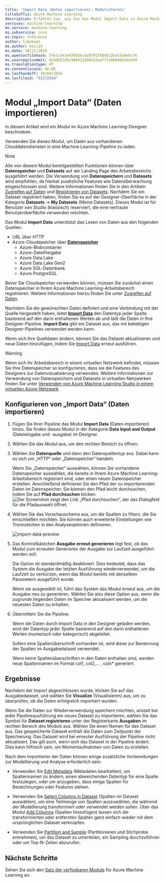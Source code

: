 ```yaml
---
title: 'Import Data (Daten importieren): Modulreferenz'
titleSuffix: Azure Machine Learning
description: Erfahren Sie, wie Sie das Modul Import Data in Azure Machine Learning verwenden, um Daten aus vorhandenen Clouddatendiensten in eine Machine Learning-Pipeline zu laden.
services: machine-learning
ms.service: machine-learning
ms.subservice: core
ms.topic: reference
author: likebupt
ms.author: keli19
ms.date: 10/22/2019
ms.openlocfilehash: 5fe1c3e344705b6cde9791f889b22be53a9e8c76
ms.sourcegitcommit: 829d951d5c90442a38012daaf77e86046018e5b9
ms.translationtype: HT
ms.contentlocale: de-DE
ms.lasthandoff: 10/09/2020
ms.locfileid: "91372594"
---
```

# <a name="import-data-module"></a>Modul „Import Data“ (Daten importieren)

In diesem Artikel wird ein Modul im Azure Machine Learning-Designer beschrieben.

Verwenden Sie dieses Modul, um Daten aus vorhandenen Clouddatendiensten in eine Machine Learning-Pipeline zu laden. 

> [!Note]
> Alle von diesem Modul bereitgestellten Funktionen können über **Datenspeicher** und **Datasets** auf der Landing Page des Arbeitsbereichs ausgeführt werden. Die Verwendung von **Datenspeichern** und **Datasets** wird empfohlen, da hierbei zusätzliche Features wie Datenüberwachung eingeschlossen sind. Weitere Informationen finden Sie in den Artikeln [Zugreifen auf Daten](../how-to-access-data.md) und [Registrieren von Datasets](../how-to-create-register-datasets.md).
> Nachdem Sie ein Dataset registriert haben, finden Sie es auf der Designer-Oberfläche in der Kategorie **Datasets** -> **My Datasets** (Meine Datasets). Dieses Modul ist für Benutzer von Studio (klassisch) reserviert, die eine vertraute Benutzeroberfläche verwenden möchten. 
>

Das Modul **Import Data** unterstützt das Lesen von Daten aus den folgenden Quellen:

- URL über HTTP
- Azure-Cloudspeicher über [**Datenspeicher**](../how-to-access-data.md)
    - Azure-Blobcontainer
    - Azure-Dateifreigabe
    - Azure Data Lake
    - Azure Data Lake Gen2
    - Azure SQL-Datenbank
    - Azure PostgreSQL    

Bevor Sie Cloudspeicher verwenden können, müssen Sie zunächst einen Datenspeicher in Ihrem Azure Machine Learning-Arbeitsbereich registrieren. Weitere Informationen hierzu finden Sie unter [Zugreifen auf Daten](../how-to-access-data.md). 

Nachdem Sie die gewünschten Daten definiert und eine Verbindung mit der Quelle hergestellt haben, leitet **[Import Data](./import-data.md)** den Datentyp jeder Spalte basierend auf den darin enthaltenen Werten ab und lädt die Daten in Ihre Designer-Pipeline. **Import Data** gibt ein Dataset aus, das mit beliebigen Designer-Pipelines verwendet werden kann.

Wenn sich Ihre Quelldaten ändern, können Sie das Dataset aktualisieren und neue Daten hinzufügen, indem Sie [Import Data](./import-data.md) erneut ausführen.

> [!WARNING]
> Wenn sich Ihr Arbeitsbereich in einem virtuellen Netzwerk befindet, müssen Sie Ihre Datenspeicher so konfigurieren, dass sie die Features des Designers zur Datenvisualisierung verwenden. Weitere Informationen zur Verwendung von Datenspeichern und Datasets in virtuellen Netzwerken finden Sie unter [Verwenden von Azure Machine Learning Studio in einem virtuellen Azure-Netzwerk](../how-to-enable-studio-virtual-network.md).


## <a name="how-to-configure-import-data"></a>Konfigurieren von „Import Data“ (Daten importieren)

1. Fügen Sie Ihrer Pipeline das Modul **Import Data** (Daten importieren) hinzu. Sie finden dieses Modul in der Kategorie **Data Input and Output** (Dateieingabe und -ausgabe) im Designer.

1. Wählen Sie das Modul aus, um den rechten Bereich zu öffnen.

1. Wählen Sie **Datenquelle** und dann den Datenquellentyp aus. Dabei kann es sich um „HTTP“ oder „Datenspeicher“ handeln.

    Wenn Sie „Datenspeicher“ auswählen, können Sie vorhandene Datenspeicher auswählen, die bereits in Ihrem Azure Machine Learning-Arbeitsbereich registriert sind, oder einen neuen Datenspeicher erstellen. Anschließend definieren Sie den Pfad der zu importierenden Daten im Datenspeicher. Sie können den Pfad leicht durchsuchen, indem Sie auf **Pfad durchsuchen** klicken. ![Der Screenshot zeigt den Link „Pfad durchsuchen“, der das Dialogfeld für die Pfadauswahl öffnet.](media/module/import-data-path.png)

1. Wählen Sie das Vorschauschema aus, um die Spalten zu filtern, die Sie einschließen möchten. Sie können auch erweiterte Einstellungen wie Trennzeichen in den Analyseoptionen definieren.

    ![import-data-preview](media/module/import-data.png)

1. Das Kontrollkästchen **Ausgabe erneut generieren** legt fest, ob das Modul zum erneuten Generieren der Ausgabe zur Laufzeit ausgeführt werden soll. 

    Die Option ist standardmäßig deaktiviert. Dies bedeutet, dass das System die Ausgabe der letzten Ausführung wiederverwendet, um die Laufzeit zu verkürzen, wenn das Modul bereits mit denselben Parametern ausgeführt wurde. 

    Wenn sie ausgewählt ist, führt das System das Modul erneut aus, um die Ausgabe neu zu generieren. Wählen Sie also diese Option aus, wenn die zugrunde liegenden Daten im Speicher aktualisiert werden, um die neuesten Daten zu erhalten.


1. Übermitteln Sie die Pipeline.

    Wenn die Daten durch Import Data in den Designer geladen werden, wird der Datentyp jeder Spalte basierend auf den darin enthaltenen Werten (numerisch oder kategorisch) abgeleitet.

    Sofern eine Spaltenüberschrift vorhanden ist, wird diese zur Benennung der Spalten im Ausgabedataset verwendet.

    Wenn keine Spaltenüberschriften in den Daten enthalten sind, werden neue Spaltennamen im Format col1, col2,... , coln* generiert.

## <a name="results"></a>Ergebnisse

Nachdem der Import abgeschlossen wurde, klicken Sie auf das Ausgabedataset, und wählen Sie **Visualize** (Visualisieren) aus, um zu überprüfen, ob die Daten erfolgreich importiert wurden.

Wenn Sie die Daten zur Wiederverwendung speichern möchten, anstatt bei jeder Pipelineausführung ein neues Dataset zu importieren, wählen Sie das Symbol für **Dataset registrieren** unter der Registerkarte **Ausgaben** im rechten Bereich des Moduls aus. Wählen Sie einen Namen für das Dataset aus. Das gespeicherte Dataset enthält die Daten zum Zeitpunkt der Speicherung. Das Dataset wird bei erneuter Ausführung der Pipeline nicht aktualisiert. Das gilt auch, wenn sich das Dataset in der Pipeline ändert. Dies kann hilfreich sein, um Momentaufnahmen von Daten zu erstellen.

Nach dem Importieren der Daten können einige zusätzliche Vorbereitungen zur Modellierung und Analyse erforderlich sein:

- Verwenden Sie [Edit Metadata](./edit-metadata.md) (Metadaten bearbeiten), um Spaltennamen zu ändern, einen abweichenden Datentyp für eine Spalte festzulegen, oder um anzugeben, dass einige Spalten für Bezeichnungen oder Features stehen.

- Verwenden Sie [Select Columns in Dataset](./select-columns-in-dataset.md) (Spalten im Dataset auswählen), um eine Teilmenge von Spalten auszuwählen, die während der Modellierung transformiert oder verwendet werden sollen. Über das Modul [Add Columns](./add-columns.md) (Spalten hinzufügen) lassen sich die transformierten oder entfernten Spalten ganz einfach wieder mit dem ursprünglichen Dataset verknüpfen.  

- Verwenden Sie [Partition and Sample](./partition-and-sample.md) (Partitionieren und Stichprobe entnehmen), um das Dataset zu unterteilen, ein Sampling durchzuführen oder um Top-N-Zeilen abzurufen.

## <a name="next-steps"></a>Nächste Schritte

Sehen Sie sich den [Satz der verfügbaren Module](module-reference.md) für Azure Machine Learning an. 
